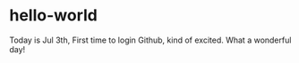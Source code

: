 # hello-world
Today is Jul 3th, First time to login Github, kind of excited. 
What a wonderful day!
